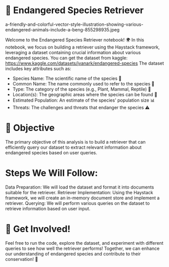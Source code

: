 # 🦋 Endangered Species Retriever
a-friendly-and-colorful-vector-style-illustration-showing-various-endangered-animals-include-a-beng-855298935.jpeg

Welcome to the Endangered Species Retriever notebook! 🌍
In this notebook, we focus on building a retriever using the Haystack framework, leveraging a dataset containing crucial information about various endangered species. You can get the dataset from kaggle: https://www.kaggle.com/datasets/jvanark/endangered-species
The dataset includes key attributes such as:

- Species Name: The scientific name of the species 🐾
- Common Name: The name commonly used to refer to the species 🦒
- Type: The category of the species (e.g., Plant, Mammal, Reptile) 🌿
- Location(s): The geographic areas where the species can be found 📍
- Estimated Population: An estimate of the species' population size 📊
- Threats: The challenges and threats that endanger the species ⚠️

# 🎯 Objective
The primary objective of this analysis is to build a retriever that can efficiently query our dataset to extract relevant information about endangered species based on user queries.

# Steps We Will Follow:
Data Preparation: We will load the dataset and format it into documents suitable for the retriever.
Retriever Implementation: Using the Haystack framework, we will create an in-memory document store and implement a retriever.
Querying: We will perform various queries on the dataset to retrieve information based on user input.
# 🌱 Get Involved!
Feel free to run the code, explore the dataset, and experiment with different queries to see how well the retriever performs! Together, we can enhance our understanding of endangered species and contribute to their conservation! 💚
